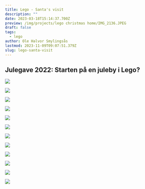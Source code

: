 ```yaml
---
title: Lego - Santa's visit
description: ""
date: 2023-03-18T15:14:37.700Z
preview: /img/projects/lego christmas home/IMG_2136.JPEG
draft: false
tags:
  - lego
author: Ole Halvor Smylingsås
lastmod: 2023-11-09T09:07:51.379Z
slug: lego-santa-visit
---
```


<!--more-->

## Julegave 2022: Starten på en juleby i Lego?
![](/img/projects/lego%20christmas%20home/IMG_2136.JPEG)

![](/img/projects/lego%20christmas%20home/IMG_2137.JPEG)

![](/img/projects/lego%20christmas%20home/IMG_2138.JPEG)

![](/img/projects/lego%20christmas%20home/IMG_2139.JPEG)

![](/img/projects/lego%20christmas%20home/IMG_2140.JPEG)

![](/img/projects/lego%20christmas%20home/IMG_2141.JPEG)

![](/img/projects/lego%20christmas%20home/IMG_2142.JPEG)

![](/img/projects/lego%20christmas%20home/IMG_2143.JPEG)

![](/img/projects/lego%20christmas%20home/IMG_2144.JPEG)

![](/img/projects/lego%20christmas%20home/IMG_2148.JPEG)

![](/img/projects/lego%20christmas%20home/IMG_2149.JPEG)

![](/img/projects/lego%20christmas%20home/IMG_2150.JPEG)
